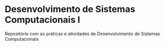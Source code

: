# Desenvolvimento de Sistemas Computacionais I
Repositório com as práticas e atividades de Desenvolvimento de Sistemas Computacionais
